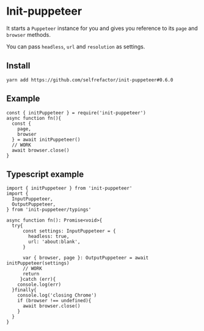 # Init-puppeteer

It starts a `Puppeteer` instance for you and gives you reference to its `page` and `browser` methods. 

You can pass `headless`, `url` and `resolution` as settings.


## Install
`yarn add https://github.com/selfrefactor/init-puppeteer#0.6.0`

## Example
```
const { initPuppeteer } = require('init-puppeteer')
async function fn(){
  const {
    page,
    browser
  } = await initPuppeteer()
  // WORK
  await browser.close()
}
```

## Typescript example

```
import { initPuppeteer } from 'init-puppeteer'
import {
  InputPuppeteer,
  OutputPuppeteer,
} from 'init-puppeteer/typings'

async function fn(): Promise<void>{
  try{
      const settings: InputPuppeteer = {
        headless: true,
        url: 'about:blank',
      }

      var { browser, page }: OutputPuppeteer = await initPuppeteer(settings)
      // WORK
      return
     }catch (err){
    console.log(err)
  }finally{
    console.log('closing Chrome')
    if (browser !== undefined){
      await browser.close()
    }
  }
}
```